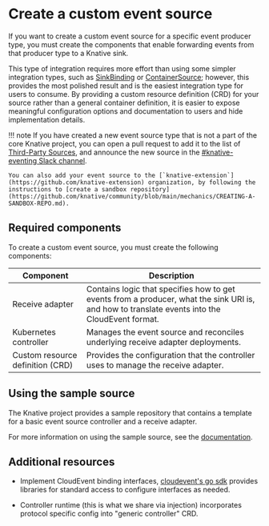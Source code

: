 # Create a custom event source

If you want to create a custom event source for a specific event producer type, you must create the components that enable forwarding events from that producer type to a Knative sink.

This type of integration requires more effort than using some simpler integration types, such as [SinkBinding](../sinkbinding/README.md) or [ContainerSource](../containersource/README.md); however, this provides the most polished result and is the easiest integration type for users to consume. By providing a custom resource definition (CRD) for your source rather than a general container definition, it is easier to expose meaningful configuration options and documentation to users and hide implementation details.

!!! note
    If you have created a new event source type that is not a part of the core Knative project, you can open a pull request to add it to the list of [Third-Party Sources](../../sources/#third-party-sources), and announce the new source in the [#knative-eventing Slack channel](https://cloud-native.slack.com/archives/C04LMU33V1S).

    You can also add your event source to the [`knative-extension`](https://github.com/knative-extension) organization, by following the instructions to [create a sandbox repository](https://github.com/knative/community/blob/main/mechanics/CREATING-A-SANDBOX-REPO.md).

## Required components

To create a custom event source, you must create the following components:

|Component |Description |
|------|---------------------|
|Receive adapter|Contains logic that specifies how to get events from a producer, what the sink URI is, and how to translate events into the CloudEvent format.|
|Kubernetes controller|Manages the event source and reconciles underlying receive adapter deployments.|
|Custom resource definition (CRD)|Provides the configuration that the controller uses to manage the receive adapter.|

<!--TODO: Add a diagram for this-->

## Using the sample source

The Knative project provides a sample repository that contains a template for a basic event source controller and a receive adapter.

For more information on using the sample source, see the [documentation](./sample-repo.md).

## Additional resources

* Implement CloudEvent binding interfaces, [cloudevent's go sdk](https://github.com/cloudevents/sdk-go) provides libraries for standard access to configure interfaces as needed.

* Controller runtime (this is what we share via injection) incorporates protocol specific config into "generic controller" CRD.
